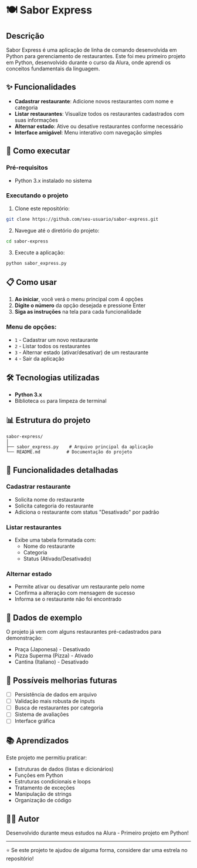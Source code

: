 # 🍽️ Sabor Express

## Descrição
Sabor Express é uma aplicação de linha de comando desenvolvida em Python para gerenciamento de restaurantes. Este foi meu primeiro projeto em Python, desenvolvido durante o curso da Alura, onde aprendi os conceitos fundamentais da linguagem.

## ✨ Funcionalidades

- **Cadastrar restaurante**: Adicione novos restaurantes com nome e categoria
- **Listar restaurantes**: Visualize todos os restaurantes cadastrados com suas informações
- **Alternar estado**: Ative ou desative restaurantes conforme necessário
- **Interface amigável**: Menu interativo com navegação simples

## 🚀 Como executar

### Pré-requisitos
- Python 3.x instalado no sistema

### Executando o projeto
1. Clone este repositório:
```bash
git clone https://github.com/seu-usuario/sabor-express.git
```

2. Navegue até o diretório do projeto:
```bash
cd sabor-express
```

3. Execute a aplicação:
```bash
python sabor_express.py
```

## 📋 Como usar

1. **Ao iniciar**, você verá o menu principal com 4 opções
2. **Digite o número** da opção desejada e pressione Enter
3. **Siga as instruções** na tela para cada funcionalidade

### Menu de opções:
- `1` - Cadastrar um novo restaurante
- `2` - Listar todos os restaurantes
- `3` - Alternar estado (ativar/desativar) de um restaurante
- `4` - Sair da aplicação

## 🛠️ Tecnologias utilizadas

- **Python 3.x**
- Biblioteca `os` para limpeza de terminal

## 📊 Estrutura do projeto

```
sabor-express/
│
├── sabor_express.py    # Arquivo principal da aplicação
└── README.md          # Documentação do projeto
```

## 🎯 Funcionalidades detalhadas

### Cadastrar restaurante
- Solicita nome do restaurante
- Solicita categoria do restaurante
- Adiciona o restaurante com status "Desativado" por padrão

### Listar restaurantes
- Exibe uma tabela formatada com:
  - Nome do restaurante
  - Categoria
  - Status (Ativado/Desativado)

### Alternar estado
- Permite ativar ou desativar um restaurante pelo nome
- Confirma a alteração com mensagem de sucesso
- Informa se o restaurante não foi encontrado

## 🧪 Dados de exemplo

O projeto já vem com alguns restaurantes pré-cadastrados para demonstração:
- Praça (Japonesa) - Desativado
- Pizza Superma (Pizza) - Ativado  
- Cantina (Italiano) - Desativado

## 🔄 Possíveis melhorias futuras

- [ ] Persistência de dados em arquivo
- [ ] Validação mais robusta de inputs
- [ ] Busca de restaurantes por categoria
- [ ] Sistema de avaliações
- [ ] Interface gráfica

## 📚 Aprendizados

Este projeto me permitiu praticar:
- Estruturas de dados (listas e dicionários)
- Funções em Python
- Estruturas condicionais e loops
- Tratamento de exceções
- Manipulação de strings
- Organização de código

## 👨‍💻 Autor

Desenvolvido durante meus estudos na Alura - Primeiro projeto em Python!

---

⭐ Se este projeto te ajudou de alguma forma, considere dar uma estrela no repositório!
